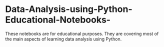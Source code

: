 # Data-Analysis-using-Python-Educational-Notebooks-
These notebooks are for educational purposes. 
They are covering most of the main aspects of learning data analysis using Python.
